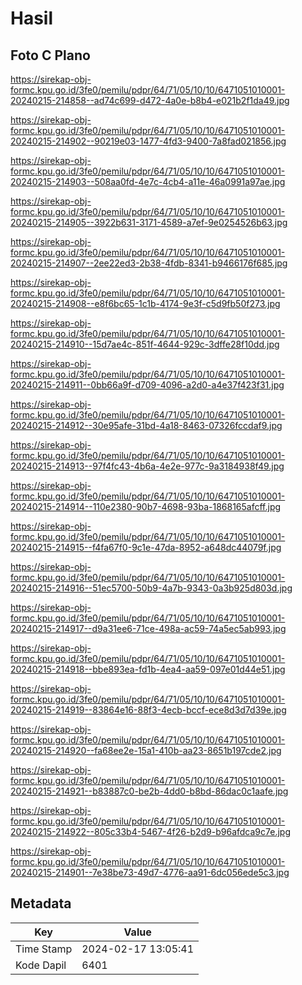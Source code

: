 # Hasil

## Foto C Plano

https://sirekap-obj-formc.kpu.go.id/3fe0/pemilu/pdpr/64/71/05/10/10/6471051010001-20240215-214858--ad74c699-d472-4a0e-b8b4-e021b2f1da49.jpg

https://sirekap-obj-formc.kpu.go.id/3fe0/pemilu/pdpr/64/71/05/10/10/6471051010001-20240215-214902--90219e03-1477-4fd3-9400-7a8fad021856.jpg

https://sirekap-obj-formc.kpu.go.id/3fe0/pemilu/pdpr/64/71/05/10/10/6471051010001-20240215-214903--508aa0fd-4e7c-4cb4-a11e-46a0991a97ae.jpg

https://sirekap-obj-formc.kpu.go.id/3fe0/pemilu/pdpr/64/71/05/10/10/6471051010001-20240215-214905--3922b631-3171-4589-a7ef-9e0254526b63.jpg

https://sirekap-obj-formc.kpu.go.id/3fe0/pemilu/pdpr/64/71/05/10/10/6471051010001-20240215-214907--2ee22ed3-2b38-4fdb-8341-b9466176f685.jpg

https://sirekap-obj-formc.kpu.go.id/3fe0/pemilu/pdpr/64/71/05/10/10/6471051010001-20240215-214908--e8f6bc65-1c1b-4174-9e3f-c5d9fb50f273.jpg

https://sirekap-obj-formc.kpu.go.id/3fe0/pemilu/pdpr/64/71/05/10/10/6471051010001-20240215-214910--15d7ae4c-851f-4644-929c-3dffe28f10dd.jpg

https://sirekap-obj-formc.kpu.go.id/3fe0/pemilu/pdpr/64/71/05/10/10/6471051010001-20240215-214911--0bb66a9f-d709-4096-a2d0-a4e37f423f31.jpg

https://sirekap-obj-formc.kpu.go.id/3fe0/pemilu/pdpr/64/71/05/10/10/6471051010001-20240215-214912--30e95afe-31bd-4a18-8463-07326fccdaf9.jpg

https://sirekap-obj-formc.kpu.go.id/3fe0/pemilu/pdpr/64/71/05/10/10/6471051010001-20240215-214913--97f4fc43-4b6a-4e2e-977c-9a3184938f49.jpg

https://sirekap-obj-formc.kpu.go.id/3fe0/pemilu/pdpr/64/71/05/10/10/6471051010001-20240215-214914--110e2380-90b7-4698-93ba-1868165afcff.jpg

https://sirekap-obj-formc.kpu.go.id/3fe0/pemilu/pdpr/64/71/05/10/10/6471051010001-20240215-214915--f4fa67f0-9c1e-47da-8952-a648dc44079f.jpg

https://sirekap-obj-formc.kpu.go.id/3fe0/pemilu/pdpr/64/71/05/10/10/6471051010001-20240215-214916--51ec5700-50b9-4a7b-9343-0a3b925d803d.jpg

https://sirekap-obj-formc.kpu.go.id/3fe0/pemilu/pdpr/64/71/05/10/10/6471051010001-20240215-214917--d9a31ee6-71ce-498a-ac59-74a5ec5ab993.jpg

https://sirekap-obj-formc.kpu.go.id/3fe0/pemilu/pdpr/64/71/05/10/10/6471051010001-20240215-214918--bbe893ea-fd1b-4ea4-aa59-097e01d44e51.jpg

https://sirekap-obj-formc.kpu.go.id/3fe0/pemilu/pdpr/64/71/05/10/10/6471051010001-20240215-214919--83864e16-88f3-4ecb-bccf-ece8d3d7d39e.jpg

https://sirekap-obj-formc.kpu.go.id/3fe0/pemilu/pdpr/64/71/05/10/10/6471051010001-20240215-214920--fa68ee2e-15a1-410b-aa23-8651b197cde2.jpg

https://sirekap-obj-formc.kpu.go.id/3fe0/pemilu/pdpr/64/71/05/10/10/6471051010001-20240215-214921--b83887c0-be2b-4dd0-b8bd-86dac0c1aafe.jpg

https://sirekap-obj-formc.kpu.go.id/3fe0/pemilu/pdpr/64/71/05/10/10/6471051010001-20240215-214922--805c33b4-5467-4f26-b2d9-b96afdca9c7e.jpg

https://sirekap-obj-formc.kpu.go.id/3fe0/pemilu/pdpr/64/71/05/10/10/6471051010001-20240215-214901--7e38be73-49d7-4776-aa91-6dc056ede5c3.jpg


## Metadata

| Key        | Value               |
| ---------- | ------------------- |
| Time Stamp | 2024-02-17 13:05:41 |
| Kode Dapil | 6401                |



